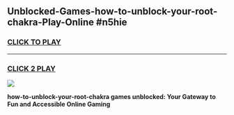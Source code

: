 
## Unblocked-Games-how-to-unblock-your-root-chakra-Play-Online #n5hie
<h3>
<a href="https://news.freeplayer.one?title=how-to-unblock-your-root-chakra&ref=3">CLICK TO PLAY</a></h3>
<hr>

<h3>
<a href="https://news.freeplayer.one?title=how-to-unblock-your-root-chakra&ref=3">CLICK 2 PLAY</a>
  
</h3>

<a href="https://news.freeplayer.one?title=how-to-unblock-your-root-chakra&ref=3"><img src="https://clearcache.store/games.png"></a>


**how-to-unblock-your-root-chakra games unblocked: Your Gateway to Fun and Accessible Online Gaming**
